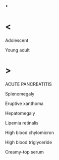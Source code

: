 # .

# <

Adolescent

Young adult

# >

ACUTE PANCREATITIS

Splenomegaly

Eruptive xanthoma

Hepatomegaly

Lipemia retinalis

High blood chylomicron

High blood triglyceride

Creamy-top serum
